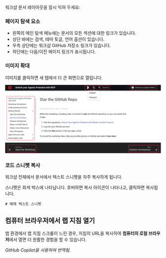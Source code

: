 워크샵 문서 레이아웃을 잠시 익혀 두세요:

### 페이지 탐색 요소

- 왼쪽의 메인 탐색 메뉴에는 문서의 모든 섹션에 대한 링크가 있습니다.
- 상단 바에는 검색, 테마 토글, 언어 옵션이 있습니다.
- 우측 상단에는 워크샵 GitHub 저장소 링크가 있습니다.
- 하단에는 다음/이전 페이지 링크가 표시됩니다.

### 이미지 확대

이미지를 클릭하면 새 탭에서 더 큰 화면으로 열립니다.

![워크샵 문서 레이아웃](media/document-layout.png)

### 코드 스니펫 복사

워크샵 전체에서 문서에서 텍스트 스니펫을 자주 복사하게 됩니다.

스니펫은 회색 박스에 나타납니다. 호버하면 복사 아이콘이 나타나고, 클릭하면 복사됩니다.

```text
# 예제 텍스트 스니펫
```

## 컴퓨터 브라우저에서 랩 지침 열기

랩 환경에서 랩 지침 스크롤이 느린 경우, 지침의 URL을 복사하여 **컴퓨터의 로컬 브라우저**에서 열면 더 원활한 경험을 할 수 있습니다.

*GitHub Copilot을 사용하여 번역됨.*
